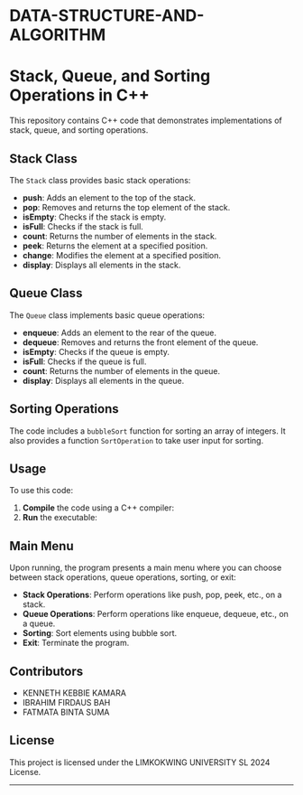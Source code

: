 # DATA-STRUCTURE-AND-ALGORITHM
# Stack, Queue, and Sorting Operations in C++

This repository contains C++ code that demonstrates implementations of stack, queue, and sorting operations.

## Stack Class

The `Stack` class provides basic stack operations:

- **push**: Adds an element to the top of the stack.
- **pop**: Removes and returns the top element of the stack.
- **isEmpty**: Checks if the stack is empty.
- **isFull**: Checks if the stack is full.
- **count**: Returns the number of elements in the stack.
- **peek**: Returns the element at a specified position.
- **change**: Modifies the element at a specified position.
- **display**: Displays all elements in the stack.

## Queue Class

The `Queue` class implements basic queue operations:

- **enqueue**: Adds an element to the rear of the queue.
- **dequeue**: Removes and returns the front element of the queue.
- **isEmpty**: Checks if the queue is empty.
- **isFull**: Checks if the queue is full.
- **count**: Returns the number of elements in the queue.
- **display**: Displays all elements in the queue.

## Sorting Operations

The code includes a `bubbleSort` function for sorting an array of integers. It also provides a function `SortOperation` to take user input for sorting.

## Usage

To use this code:
1. **Compile** the code using a C++ compiler:
2. **Run** the executable:
   
## Main Menu

Upon running, the program presents a main menu where you can choose between stack operations, queue operations, sorting, or exit:

- **Stack Operations**: Perform operations like push, pop, peek, etc., on a stack.
- **Queue Operations**: Perform operations like enqueue, dequeue, etc., on a queue.
- **Sorting**: Sort elements using bubble sort.
- **Exit**: Terminate the program.

## Contributors

- KENNETH KEBBIE KAMARA
- IBRAHIM FIRDAUS BAH
- FATMATA BINTA SUMA

## License

This project is licensed under the LIMKOKWING UNIVERSITY SL 2024 License.

---




